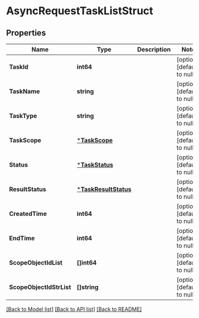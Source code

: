 # AsyncRequestTaskListStruct

## Properties
Name | Type | Description | Notes
------------ | ------------- | ------------- | -------------
**TaskId** | **int64** |  | [optional] [default to null]
**TaskName** | **string** |  | [optional] [default to null]
**TaskType** | **string** |  | [optional] [default to null]
**TaskScope** | [***TaskScope**](TaskScope.md) |  | [optional] [default to null]
**Status** | [***TaskStatus**](TaskStatus.md) |  | [optional] [default to null]
**ResultStatus** | [***TaskResultStatus**](TaskResultStatus.md) |  | [optional] [default to null]
**CreatedTime** | **int64** |  | [optional] [default to null]
**EndTime** | **int64** |  | [optional] [default to null]
**ScopeObjectIdList** | **[]int64** |  | [optional] [default to null]
**ScopeObjectIdStrList** | **[]string** |  | [optional] [default to null]

[[Back to Model list]](../README.md#documentation-for-models) [[Back to API list]](../README.md#documentation-for-api-endpoints) [[Back to README]](../README.md)


